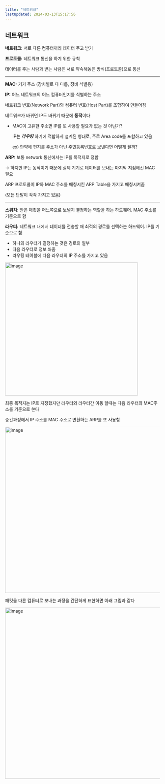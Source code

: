 ```yaml
---
title: "네트워크"
lastUpdated: 2024-03-13T15:17:56
---
```

## 네트워크

**네트워크:** 서로 다른 컴퓨터끼리 데이터 주고 받기

**프로토콜:** 네트워크 통신을 하기 위한 규칙

데이터를 주는 사람과 받는 사람은 서로 약속해놓은 방식(프로토콜)으로 통신

---

**MAC:** 기기 주소 (장치별로 다 다름, 장비 식별용)

**IP:** 어느 네트워크의 어느 컴퓨터인지를 식별하는 주소

네트워크 번호(Network Part)와 컴퓨터 번호(Host Part)를 조합하여 만들어짐

네트워크가 바뀌면 IP도 바뀌기 때문에 **동적**이다

- MAC이 고유한 주소면 IP를 또 사용할 필요가 없는 것 아닌가?
    
    IP는 ***라우팅*** 하기에 적합하게 설계된 형태로, 주로 Area code를 포함하고 있음
    
    ex) 만약에 편지를 주소가 아닌 주민등록번호로 보낸다면 어떻게 될까?
    

**ARP:** 보통 network 통신에서는 IP를 목적지로 정함

→ 하지만 IP는 동적이기 때문에 실제 기기로 데이터를 보내는 마지막 지점에선 MAC 필요

ARP 프로토콜이 IP와 MAC 주소를 매칭시킨 ARP Table을 가지고 매칭시켜줌

(모든 단말이 각각 가지고 있음)

---

**스위치:** 받은 패킷을 어느쪽으로 보낼지 결정하는 역할을 하는 하드웨어. MAC 주소를 기준으로 함

****라우터:**** 네트워크 내에서 데이터를 전송할 때 최적의 경로를 선택하는 하드웨어. IP를 기준으로 함

- 하나의 라우터가 결정하는 것은 경로의 일부
- 다음 라우터로 정보 쏴줌
- 라우팅 테이블에 다음 라우터의 IP 주소를 가지고 있음

<img width="432" alt="image" src="https://github.com/rlaisqls/rlaisqls/assets/81006587/f9888c97-b9e0-48c1-a80b-527cbc0927f4">


최종 목적지는 IP로 지정했지만 라우터와 라우터간 이동 할때는 다음 라우터의 MAC주소를 기준으로 쏜다

중간과정에서 IP 주소를 MAC 주소로 변환하는 ARP를 또 사용함


<img width="540" alt="image" src="https://github.com/rlaisqls/rlaisqls/assets/81006587/f2b61d2a-346c-4fea-ae42-cf70d81fc048">


패킷을 다른 컴퓨터로 보내는 과정을 간단하게 표현하면 아래 그림과 같다

<img width="556" alt="image" src="https://github.com/rlaisqls/rlaisqls/assets/81006587/f993597e-ec13-490a-80a3-5cd292f7cccc">

